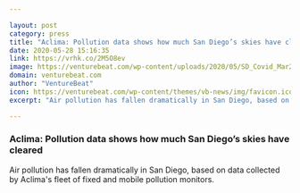 ```yaml
---

layout: post
category: press
title: "Aclima: Pollution data shows how much San Diego’s skies have cleared"
date: 2020-05-28 15:16:35
link: https://vrhk.co/2M5O8ev
image: https://venturebeat.com/wp-content/uploads/2020/05/SD_Covid_Mar20-April24_CountyLevels.jpg?w=1200&strip=all
domain: venturebeat.com
author: "VentureBeat"
icon: https://venturebeat.com/wp-content/themes/vb-news/img/favicon.ico
excerpt: "Air pollution has fallen dramatically in San Diego, based on data collected by Aclima's fleet of fixed and mobile pollution monitors."

---
```


### Aclima: Pollution data shows how much San Diego’s skies have cleared

Air pollution has fallen dramatically in San Diego, based on data collected by Aclima's fleet of fixed and mobile pollution monitors.